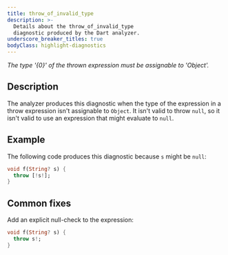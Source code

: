 ```yaml
---
title: throw_of_invalid_type
description: >-
  Details about the throw_of_invalid_type
  diagnostic produced by the Dart analyzer.
underscore_breaker_titles: true
bodyClass: highlight-diagnostics
---
```


_The type '{0}' of the thrown expression must be assignable to 'Object'._

## Description

The analyzer produces this diagnostic when the type of the expression in a
throw expression isn't assignable to `Object`. It isn't valid to throw
`null`, so it isn't valid to use an expression that might evaluate to
`null`.

## Example

The following code produces this diagnostic because `s` might be `null`:

```dart
void f(String? s) {
  throw [!s!];
}
```

## Common fixes

Add an explicit null-check to the expression:

```dart
void f(String? s) {
  throw s!;
}
```
